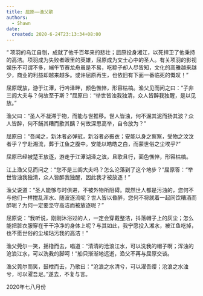 ```yaml
---
title: 屈原——渔父歌
authors:
  - Shawn
date:
  created: 2020-6-24T23:13:34+08:00
---
```



“ 项羽的乌江自刎，成就了他千百年来的悲壮；屈原投身湘江，以死捍卫了他秉持的高洁。项羽成为失败者眼里的英雄，屈原成为文士心中的圣人。有关项羽的影视娱乐不可谓不多，端午节赛龙舟虽是不易，吃粽子却人尽皆知，文化的高雅越来越少，商业的利益却越来越多。或许屈原再生，也依旧有下面一番临死的慨叹！”

屈原既放，游于江潭，行吟泽畔，颜色憔悴，形容枯槁。渔父见而问之曰：“子非三闾大夫与？何故至于斯？”屈原曰：“举世皆浊我独清，众人皆醉我独醒，是以见放。”

渔父曰：“圣人不凝滞于物，而能与世推移。世人皆浊，何不淈其泥而扬其波？众人皆醉，何不餔其糟而歠其醨？何故深思高举，自令放为？”

屈原曰：“吾闻之，新沐者必弹冠，新浴者必振衣；安能以身之察察，受物之汶汶者乎？宁赴湘流，葬于江鱼之腹中。安能以皓皓之白，而蒙世俗之尘埃乎?”  


<!-- more -->
  
屈原已经被楚王放逐，游走于江潭湖泽之滨，且歌且行，面色憔悴，形容枯槁。

江上渔父见而问之：“您不是三闾大夫吗？怎么沦落到了这个地步？”屈原答：“举世皆浊我独清，众人皆醉我独醒，因此我才被放逐！”

渔父说道：“圣人能够与时俱进，不被外物所阻碍。既然世人都是污浊的，您何不与他们一样搅乱浑水、随波逐流呢？世人皆以昏醉，您何不将就着一起同饮糟酒而醉呢？为何一定要坚守高洁而被放逐呢？”

屈原说：“我听说，刚刚沐浴过的人，一定会穿戴整洁，抖落帽子上的灰尘；怎么能把脏衣服穿在干干净净的身体上呢？与其如此，我宁愿投入湘水，被江鱼吃掉，也不愿世俗的尘埃玷污我的高洁！”

渔父莞尔一笑，摇橹而去，唱道：“清清的沧浪江水，可以洗我的帽子啊；浑浊的沧浪江水，可以洗我的脚呵！”船只渐渐地远逝，渔父不再与屈原交谈。

渔父莞尔而笑，鼓枻而去，乃歌曰：“沧浪之水清兮，可以濯吾缨；沧浪之水浊兮，可以濯吾足。”遂去，不复与言。

2020年七八月份